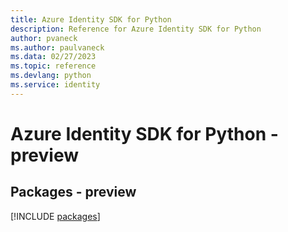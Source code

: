 ```yaml
---
title: Azure Identity SDK for Python
description: Reference for Azure Identity SDK for Python
author: pvaneck
ms.author: paulvaneck
ms.data: 02/27/2023
ms.topic: reference
ms.devlang: python
ms.service: identity
---
```

# Azure Identity SDK for Python - preview
## Packages - preview
[!INCLUDE [packages](identity-index.md)]